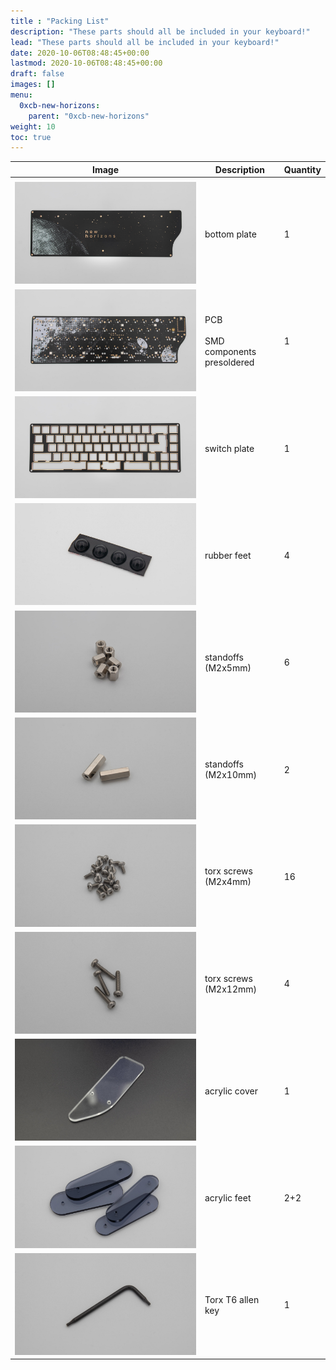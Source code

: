 ```yaml
---
title : "Packing List"
description: "These parts should all be included in your keyboard!"
lead: "These parts should all be included in your keyboard!"
date: 2020-10-06T08:48:45+00:00
lastmod: 2020-10-06T08:48:45+00:00
draft: false
images: []
menu:
  0xcb-new-horizons:
    parent: "0xcb-new-horizons"
weight: 10
toc: true
---
```


| Image                               | Description                           | Quantity |
| ----------------------------------- | ------------------------------------- | -------- |
|                                     |
| ![bottomplate](bottomplate.jpg)     | bottom plate                          | 1        |
| ![PCB](PCB.jpg)                     | PCB<br><br>SMD components presoldered | 1        |
| ![switchplate](switchplate.jpg)     | switch plate                          | 1        |
| ![rubberfeet](rubberfeet.jpg)       | rubber feet                           | 4        |
| ![standoff_5mm](standoff_5mm.jpg)   | standoffs (M2x5mm)                    | 6        |
| ![standoff_12mm](standoff_12mm.jpg) | standoffs (M2x10mm)                   | 2        |
| ![screw_4mm](screw_4mm.jpg)         | torx screws (M2x4mm)                  | 16       |
| ![screw_12mm](screw_12mm.jpg)       | torx screws (M2x12mm)                 | 4        |
| ![acrylcover](acrylcover.jpg)       | acrylic cover                         | 1        |
| ![acrylfeet](acrylfeet.jpg)         | acrylic feet                          | 2+2      |
| ![allen_key](allen_key.jpg)         | Torx T6 allen key                     | 1        |